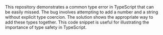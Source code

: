 This repository demonstrates a common type error in TypeScript that can be easily missed. The bug involves attempting to add a number and a string without explicit type coercion. The solution shows the appropriate way to add these types together. This code snippet is useful for illustrating the importance of type safety in TypeScript. 
